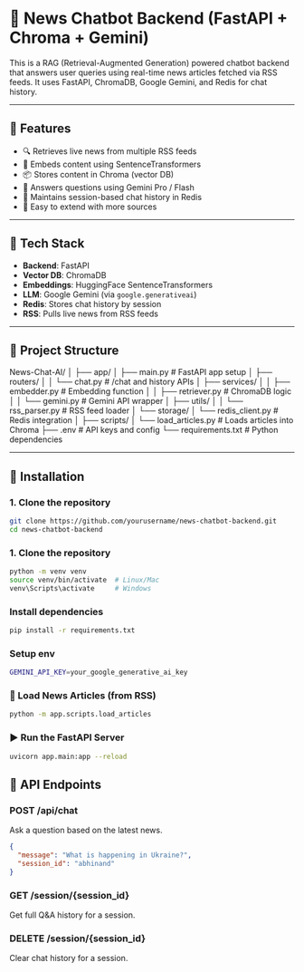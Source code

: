 # 🧠 News Chatbot Backend (FastAPI + Chroma + Gemini)

This is a RAG (Retrieval-Augmented Generation) powered chatbot backend that answers user queries using real-time news articles fetched via RSS feeds. It uses FastAPI, ChromaDB, Google Gemini, and Redis for chat history.

---

## 🚀 Features

- 🔍 Retrieves live news from multiple RSS feeds
- 🧠 Embeds content using SentenceTransformers
- 📦 Stores content in Chroma (vector DB)
- 💬 Answers questions using Gemini Pro / Flash
- 💾 Maintains session-based chat history in Redis
- 🧩 Easy to extend with more sources

---

## 🧱 Tech Stack

- **Backend**: FastAPI
- **Vector DB**: ChromaDB
- **Embeddings**: HuggingFace SentenceTransformers
- **LLM**: Google Gemini (via `google.generativeai`)
- **Redis**: Stores chat history by session
- **RSS**: Pulls live news from RSS feeds

---

## 📁 Project Structure

News-Chat-AI/
│
├── app/
│ ├── main.py # FastAPI app setup
│ ├── routers/
│ │ └── chat.py # /chat and history APIs
│ ├── services/
│ │ ├── embedder.py # Embedding function
│ │ ├── retriever.py # ChromaDB logic
│ │ └── gemini.py # Gemini API wrapper
│ ├── utils/
│ │ └── rss_parser.py # RSS feed loader
│ └── storage/
│ └── redis_client.py # Redis integration
│
├── scripts/
│ └── load_articles.py # Loads articles into Chroma
├── .env # API keys and config
└── requirements.txt # Python dependencies



---

## 🔧 Installation

### 1. Clone the repository

```bash
git clone https://github.com/yourusername/news-chatbot-backend.git
cd news-chatbot-backend
```

### 1. Clone the repository
``` bash
python -m venv venv
source venv/bin/activate  # Linux/Mac
venv\Scripts\activate     # Windows
```

### Install dependencies
```bash
pip install -r requirements.txt
```


### Setup env
```bash
GEMINI_API_KEY=your_google_generative_ai_key
```

### 🔁 Load News Articles (from RSS)

```bash
python -m app.scripts.load_articles
```

###  ▶️ Run the FastAPI Server

```bash
uvicorn app.main:app --reload
```

## 💬 API Endpoints

### POST /api/chat
Ask a question based on the latest news.

```json
{
  "message": "What is happening in Ukraine?",
  "session_id": "abhinand"
}
```

### GET /session/{session_id}
Get full Q&A history for a session.

### DELETE /session/{session_id}
Clear chat history for a session.